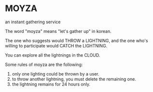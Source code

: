 # MOYZA

an instant gathering service

The word "moyza" means "let's gather up" in korean.

The one who suggests would THROW a LIGHTNING,
and the one who's willing to participate would CATCH the LIGHTNING.

You can explore all the lightnings in the CLOUD.

Some rules of moyza are the following:

1. only one lighting could be thrown by a user.
2. to throw another lightning, you must delete the remaining one.
3. the lightning remains for 24 hours only.
